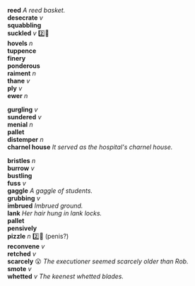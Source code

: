 __reed__ _A reed basket._  
__desecrate__ _v_  
__squabbling__  
__suckled__ _v_ :two::shit:  
__hovels__ _n_  
__tuppence__  
__finery__  
__ponderous__  
__raiment__ _n_  
__thane__ _v_  
__ply__ _v_  
__ewer__ _n_  

__gurgling__ _v_  
__sundered__ _v_  
__menial__ _n_  
__pallet__  
__distemper__ _n_  
__charnel house__ _It served as the hospital's charnel house._  

__bristles__ _n_  
__burrow__ _v_  
__bustling__  
__fuss__ _v_  
__gaggle__ _A gaggle of students._  
__grubbing__ _v_  
__imbrued__ _Imbrued ground._  
__lank__ _Her hair hung in lank locks._  
__pallet__  
__pensively__  
__pizzle__ _n_ :two::shit: (penis?)  
__reconvene__ _v_  
__retched__ _v_  
__scarcely__ :open_mouth: _The executioner seemed scarcely older than Rob._  
__smote__ _v_  
__whetted__ _v_ _The keenest whetted blades._  
